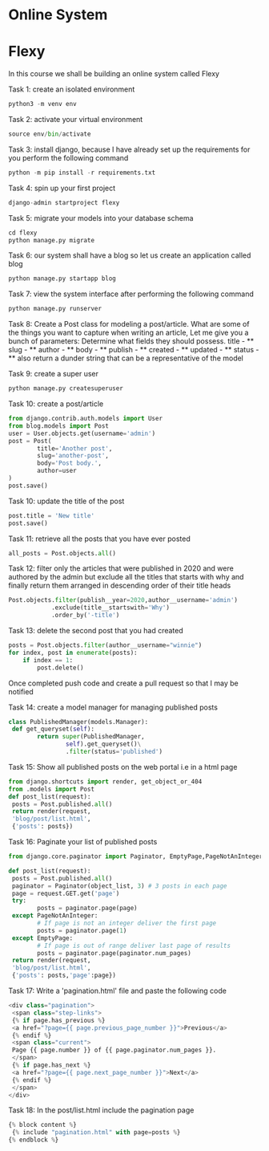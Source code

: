 # Online System
# Flexy
In this course we shall be building an online system called Flexy

Task 1:
create an isolated environment
```python
python3 -m venv env
```
Task 2:
activate your virtual environment
```python
source env/bin/activate
```

Task 3:
install django, because I have already set up the requirements for you
perform the following command
```python
python -m pip install -r requirements.txt
```

Task 4:
spin up your first project
```python
django-admin startproject flexy
```

Task 5:
migrate your models into your database schema
```python
cd flexy
python manage.py migrate 
```

Task 6:
our system shall have a blog so let us create an application called blog
```python
python manage.py startapp blog
```

Task 7:
view the system interface after performing the following command
```python
python manage.py runserver
```

Task 8:
Create a Post class for modeling a post/article.
What are some of the things you want to capture
when writing an article,
Let me give you a bunch of parameters:
Determine what fields they should possess.
title - **
slug - **
author - **
body - **
publish - **
created - **
updated - **
status - **
also return a dunder string that can be a representative of
the model


Task 9:
create a super user
```python
python manage.py createsuperuser
```

Task 10:
create a post/article
```python
from django.contrib.auth.models import User
from blog.models import Post
user = User.objects.get(username='admin')
post = Post(
        title='Another post',
        slug='another-post',
        body='Post body.',
        author=user
)
post.save()
```

Task 10:
update the title of the post
```python
post.title = 'New title'
post.save()
```

Task 11:
retrieve all the posts that you have ever posted
```python
all_posts = Post.objects.all()
```

Task 12:
filter only the articles that were published in 2020 and were authored 
by the admin but exclude all the titles that starts with why and finally return them
arranged in descending order of their title heads

```python
Post.objects.filter(publish__year=2020,author__username='admin')
            .exclude(title__startswith='Why')
            .order_by('-title')
```


Task 13:
delete the second post that you had created
```python
posts = Post.objects.filter(author__username="winnie")
for index, post in enumerate(posts):
    if index == 1:
        post.delete()
```

Once completed push code and create a pull request so that I may be notified

Task 14:
create a model manager for managing published posts
```python
class PublishedManager(models.Manager):
 def get_queryset(self):
        return super(PublishedManager,
                self).get_queryset()\
                .filter(status='published')
```

Task 15:
Show all published posts on the web portal i.e in a html page
```python
from django.shortcuts import render, get_object_or_404
from .models import Post
def post_list(request):
 posts = Post.published.all()
 return render(request,
 'blog/post/list.html',
 {'posts': posts})
```

Task 16:
Paginate your list of published posts
```python
from django.core.paginator import Paginator, EmptyPage,PageNotAnInteger

def post_list(request):
 posts = Post.published.all()
 paginator = Paginator(object_list, 3) # 3 posts in each page
 page = request.GET.get('page')
 try:
        posts = paginator.page(page)
 except PageNotAnInteger:
        # If page is not an integer deliver the first page
        posts = paginator.page(1)
 except EmptyPage:
        # If page is out of range deliver last page of results
        posts = paginator.page(paginator.num_pages)
 return render(request,
 'blog/post/list.html',
 {'posts': posts,'page':page})
```

Task 17:
Write a 'pagination.html' file and paste the following code
```python
<div class="pagination">
 <span class="step-links">
 {% if page.has_previous %}
 <a href="?page={{ page.previous_page_number }}">Previous</a>
 {% endif %}
 <span class="current">
 Page {{ page.number }} of {{ page.paginator.num_pages }}.
 </span>
 {% if page.has_next %}
 <a href="?page={{ page.next_page_number }}">Next</a>
 {% endif %}
 </span>
</div>
```

Task 18:
In the post/list.html include the pagination page
```python
{% block content %}
 {% include "pagination.html" with page=posts %}
{% endblock %}
```